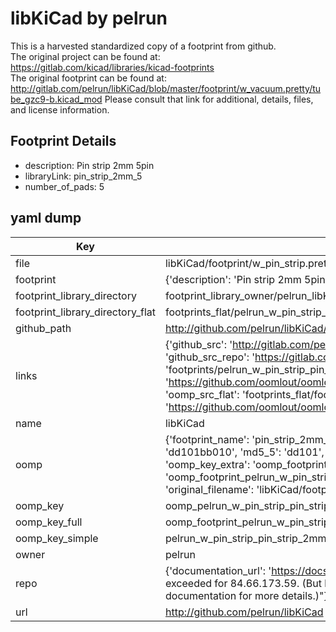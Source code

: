 # libKiCad by pelrun  
This is a harvested standardized copy of a footprint from github.  
The original project can be found at:  
https://gitlab.com/kicad/libraries/kicad-footprints  
The original footprint can be found at:
http://gitlab.com/pelrun/libKiCad/blob/master/footprint/w_vacuum.pretty/tube_gzc9-b.kicad_mod
Please consult that link for additional, details, files, and license information.  
## Footprint Details
* description: Pin strip 2mm 5pin  
* libraryLink: pin_strip_2mm_5  
* number_of_pads: 5  
## yaml dump  
| Key | Value |  
| --- | --- |  
| file | libKiCad/footprint/w_pin_strip.pretty/pin_strip_2mm_5.kicad_mod |  
| footprint | {'description': 'Pin strip 2mm 5pin', 'libraryLink': 'pin_strip_2mm_5', 'number_of_pads': 5} |  
| footprint_library_directory | footprint_library_owner/pelrun_libKiCad |  
| footprint_library_directory_flat | footprints_flat/pelrun_w_pin_strip_pin_strip_2mm_5/working |  
| github_path | http://github.com/pelrun/libKiCad/blob/master/footprint/w_pin_strip.pretty/pin_strip_2mm_5.kicad_mod |  
| links | {'github_src': 'http://gitlab.com/pelrun/libKiCad/blob/master/footprint/w_vacuum.pretty/tube_gzc9-b.kicad_mod', 'github_src_repo': 'https://gitlab.com/kicad/libraries/kicad-footprints', 'oomp_bot': 'footprints/pelrun_w_pin_strip_pin_strip_2mm_5/working', 'oomp_bot_github': 'https://github.com/oomlout/oomlout_oomp_footprint_bot/tree/main/footprints/pelrun_w_pin_strip_pin_strip_2mm_5/working', 'oomp_src_flat': 'footprints_flat/footprints_flat/pelrun_w_pin_strip_pin_strip_2mm_5/working', 'oomp_src_flat_github': 'https://github.com/oomlout/oomlout_oomp_footprint_src/tree/main/footprints_flat/pelrun_w_pin_strip_pin_strip_2mm_5/working'} |  
| name | libKiCad |  
| oomp | {'footprint_name': 'pin_strip_2mm_5', 'library_name': 'w_pin_strip', 'md5': 'dd101bb0105f3858a1a5b7751d78133b', 'md5_10': 'dd101bb010', 'md5_5': 'dd101', 'md5_6': 'dd101b', 'oomp_key': 'oomp_pelrun_w_pin_strip_pin_strip_2mm_5', 'oomp_key_extra': 'oomp_footprint_pelrun_w_pin_strip_pin_strip_2mm_5', 'oomp_key_full': 'oomp_footprint_pelrun_w_pin_strip_pin_strip_2mm_5_dd101b', 'oomp_key_simple': 'pelrun_w_pin_strip_pin_strip_2mm_5', 'original_filename': 'libKiCad/footprint/w_pin_strip.pretty/pin_strip_2mm_5.kicad_mod', 'owner_name': 'pelrun'} |  
| oomp_key | oomp_pelrun_w_pin_strip_pin_strip_2mm_5 |  
| oomp_key_full | oomp_footprint_pelrun_w_pin_strip_pin_strip_2mm_5 |  
| oomp_key_simple | pelrun_w_pin_strip_pin_strip_2mm_5 |  
| owner | pelrun |  
| repo | {'documentation_url': 'https://docs.github.com/rest/overview/resources-in-the-rest-api#rate-limiting', 'message': "API rate limit exceeded for 84.66.173.59. (But here's the good news: Authenticated requests get a higher rate limit. Check out the documentation for more details.)"} |  
| url | http://github.com/pelrun/libKiCad |  

